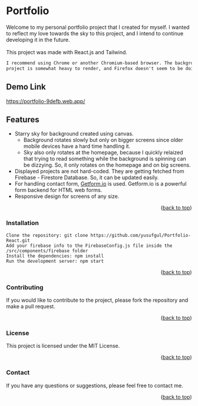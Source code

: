 <a name="readme-top"></a>
# Portfolio

Welcome to my personal portfolio project that I created for myself. I wanted to reflect my love towards the sky to this project, and I intend to continue developing it in the future.</br></br>This project was made with React.js and Tailwind.
```diff
I recommend using Chrome or another Chromium-based browser. The background of this 
project is somewhat heavy to render, and Firefox doesn't seem to be doing great with it. 
```

## Demo Link
https://portfolio-9defb.web.app/

## Features
- Starry sky for background created using canvas.
  - Background rotates slowly but only on bigger screens since older mobile devices have a hard time handling it. 
  - Sky also only rotates at the homepage, because I quickly relaized that trying to read something while the background is spinning can be dizzying. So, it only rotates on the homepage and on big screens.
- Displayed projects are not hard-coded. They are getting fetched from Firebase - Firestore Database. So, it can be updated easily.
- For handling contact form, [Getform.io](https://getform.io/) is used. Getform.io is a powerful form backend for HTML web forms.
- Responsive design for screens of any size.
<p align="right">(<a href="#readme-top">back to top</a>)</p>

### Installation

    Clone the repository: git clone https://github.com/yusufgul/Portfolio-React.git
    Add your firebase info to the FirebaseConfig.js file inside the /src/components/firebase folder
    Install the dependencies: npm install
    Run the development server: npm start
<p align="right">(<a href="#readme-top">back to top</a>)</p>

### Contributing

If you would like to contribute to the project, please fork the repository and make a pull request.</br>
<p align="right">(<a href="#readme-top">back to top</a>)</p>

### License

This project is licensed under the MIT License.</br>
<p align="right">(<a href="#readme-top">back to top</a>)</p>

### Contact

If you have any questions or suggestions, please feel free to contact me.
<p align="right">(<a href="#readme-top">back to top</a>)</p>
